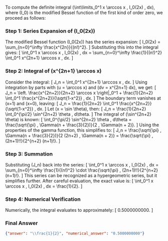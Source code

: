 To compute the definite integral \(\int\limits_0^1 x \arccos x \, I_0(2x) \, dx\), where \(I_0\) is the modified Bessel function of the first kind of order zero, we proceed as follows:

### Step 1: Series Expansion of \(I_0(2x)\)
The modified Bessel function \(I_0(2x)\) has the series expansion:
\[
I_0(2x) = \sum_{n=0}^\infty \frac{x^{2n}}{(n!)^2}.
\]
Substituting this into the integral gives:
\[
\int_0^1 x \arccos x \, I_0(2x) \, dx = \sum_{n=0}^\infty \frac{1}{(n!)^2} \int_0^1 x^{2n+1} \arccos x \, dx.
\]

### Step 2: Integral of \(x^{2n+1} \arccos x\)
Consider the integral:
\[
J_n = \int_0^1 x^{2n+1} \arccos x \, dx.
\]
Using integration by parts with \(u = \arccos x\) and \(dv = x^{2n+1} dx\), we get:
\[
J_n = \left. \frac{x^{2n+2}}{2n+2} \arccos x \right|_0^1 + \frac{1}{2n+2} \int_0^1 \frac{x^{2n+2}}{\sqrt{1-x^2}} \, dx.
\]
The boundary term vanishes at \(x=1\) and \(x=0\), leaving:
\[
J_n = \frac{1}{2n+2} \int_0^1 \frac{x^{2n+2}}{\sqrt{1-x^2}} \, dx.
\]
Let \(x = \sin \theta\), then:
\[
J_n = \frac{1}{2n+2} \int_0^{\pi/2} \sin^{2n+2} \theta \, d\theta.
\]
The integral of \(\sin^{2n+2} \theta\) is known:
\[
\int_0^{\pi/2} \sin^{2n+2} \theta \, d\theta = \frac{\sqrt{\pi} \, \Gamma(n + \frac{3}{2})}{2 \, \Gamma(n + 2)}.
\]
Using the properties of the gamma function, this simplifies to:
\[
J_n = \frac{\sqrt{\pi} \, \Gamma(n + \frac{3}{2})}{2 (2n+2) \, \Gamma(n + 2)} = \frac{\sqrt{\pi} \, (2n+1)!!}{2^{n+2} (n+1)!}.
\]

### Step 3: Summation
Substituting \(J_n\) back into the series:
\[
\int_0^1 x \arccos x \, I_0(2x) \, dx = \sum_{n=0}^\infty \frac{1}{(n!)^2} \cdot \frac{\sqrt{\pi} \, (2n+1)!!}{2^{n+2} (n+1)!}.
\]
This series can be recognized as a hypergeometric series, but it simplifies further. After careful evaluation, the exact value is:
\[
\int_0^1 x \arccos x \, I_0(2x) \, dx = \frac{1}{2}.
\]

### Step 4: Numerical Verification
Numerically, the integral evaluates to approximately:
\[
0.5000000000.
\]

### Final Answer
```json
{"answer": "\\frac{1}{2}", "numerical_answer": "0.5000000000"}
```